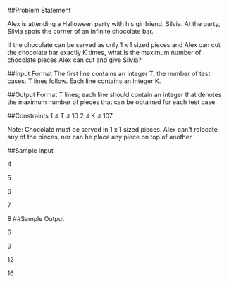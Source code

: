 ##Problem Statement

Alex is attending a Halloween party with his girlfriend, Silvia. At the party, Silvia spots the corner of an infinite chocolate bar.

If the chocolate can be served as only 1 x 1 sized pieces and Alex can cut the chocolate bar exactly K times, what is the maximum number of chocolate pieces Alex can cut and give Silvia?

##Input Format
The first line contains an integer T, the number of test cases. T lines follow.
Each line contains an integer K.

##Output Format
T lines; each line should contain an integer that denotes the maximum number of pieces that can be obtained for each test case.

##Constraints
1 ≤ T ≤ 10
2 ≤ K ≤ 107

Note: Chocolate must be served in 1 x 1 sized pieces. Alex can't relocate any of the pieces, nor can he place any piece on top of another.

##Sample Input

4

5

6

7

8
##Sample Output

6

9

12

16
